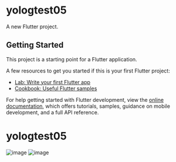 # yologtest05

A new Flutter project.

## Getting Started

This project is a starting point for a Flutter application.

A few resources to get you started if this is your first Flutter project:

- [Lab: Write your first Flutter app](https://docs.flutter.dev/get-started/codelab)
- [Cookbook: Useful Flutter samples](https://docs.flutter.dev/cookbook)

For help getting started with Flutter development, view the
[online documentation](https://docs.flutter.dev/), which offers tutorials,
samples, guidance on mobile development, and a full API reference.
# yologtest05


![image](https://github.com/user-attachments/assets/0ea6eeb3-42c6-483a-b6fd-723036a52e08)
![image](https://github.com/user-attachments/assets/12685dde-62ac-4915-a45a-1df9dffedf38)
